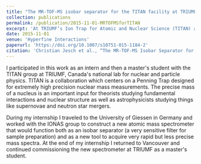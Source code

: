 ```yaml
---
title: "The MR-TOF-MS isobar separator for the TITAN facility at TRIUMF"
collection: publications
permalink: /publication/2015-11-01-MRTOFMSforTITAN
excerpt: 'At TRIUMF’s Ion Trap for Atomic and Nuclear Science (TITAN) a multiple reflection time-of-flight mass spectrometer (MR-TOF-MS) will extend TITAN’s capabilities and facilitate mass measurements and in-trap decay spectroscopy of exotic nuclei that so far have not been possible due to strong isobaric contaminations.'
date: 2015-11-01
venue: 'Hyperfine Interactions'
paperurl: 'https://doi.org/10.1007/s10751-015-1184-2'
citation: 'Christian Jesch et al., “The MR-TOF-MS Isobar Separator for the TITAN Facility at TRIUMF,” <i>Hyperfine Interactions</i> 235, no. 1–3 (November 2015): 97–106.'
---
```

I participated in this work as an intern and then a master's student with the TITAN group at TRIUMF, Canada's national lab for nuclear and particle physics. TITAN is a collaboration which centers on a Penning Trap designed for extremely high precision nuclear mass measurements. The precise mass of a nucleus is an important input for theorists studying fundamental interactions and nuclear structure as well as astrophysicists studying things like supernovae and neutron star mergers.

During my internship I traveled to the University of Giessen in Germany and worked with the IONAS group to construct a new atomic mass spectrometer that would function both as an isobar separator (a very sensitive filter for sample preparation) and as a new tool to acquire very rapid but less precise mass spectra. At the end of my internship I returned to Vancouver and continued commissioning the new spectrometer at TRIUMF as a master's student.
